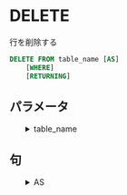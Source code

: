 
<style>details {padding-left: 2em;}</style>

# DELETE

行を削除する

```sql
DELETE FROM table_name [AS]
    [WHERE]
    [RETURNING]
```


## パラメータ

<details><summary>table_name</summary>

行を削除するテーブルの名前

</details>

## 句

<details><summary>AS</summary>

対象のテーブルや集合に名前をつける。

```sql
AS alias
```

</details>
